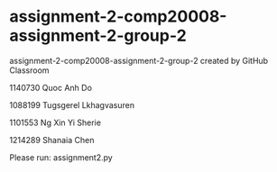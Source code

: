 # assignment-2-comp20008-assignment-2-group-2
assignment-2-comp20008-assignment-2-group-2 created by GitHub Classroom

1140730 Quoc Anh Do

1088199 Tugsgerel Lkhagvasuren

1101553 Ng Xin Yi Sherie

1214289 Shanaia Chen

Please run: assignment2.py
